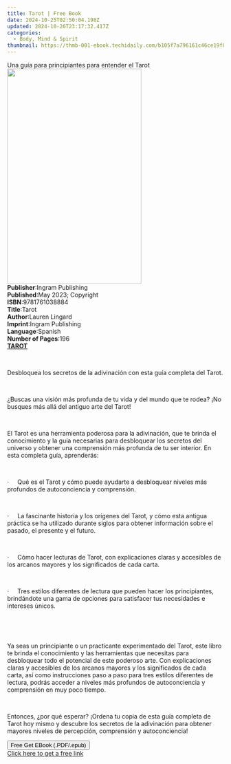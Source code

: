 ```yaml
---
title: Tarot | Free Book
date: 2024-10-25T02:50:04.198Z
updated: 2024-10-26T23:17:32.417Z
categories:
  - Body, Mind & Spirit
thumbnail: https://thmb-001-ebook.techidaily.com/b105f7a796161c46ce19f810c70495c4c1798071c99fd9d99bae4c5cc479765d.jpg
---
```

<main id="book-container">
  <div class="flex flex-col">
    <div class="book-brief flex-1 py-6 px-4 sm:p-6 md:py-10 md:px-8">
      <!-- brief-->
      <div class="book-brief-main">
        Una guía para principiantes para entender el Tarot
      </div>
    </div>
    <div
      class="book-meta-info flex-1 grid gap-4 col-start-1 col-end-3 row-start-1 sm:mb-6 sm:grid-cols-4 lg:gap-6 lg:col-start-2 lg:row-end-6 lg:row-span-6 lg:mb-0"
    >
      <div
        class="book-meta-info-left place-content-center mt-4 p-4 text-sm leading-6 col-start-2 col-span-2 dark:text-slate-400"
      >
        <img
          class="w-full h-500 object-cover rounded-lg sm:h-255 sm:col-span-2 lg:col-span-full"
          src="https://img-001-ebook.techidaily.com/411caeec0e0296725a356969b954b8d39d4a074ec552660bd04f24890475cf0a.jpg"
          alt=""
          width="312"
          height="500"
        />
      </div>
      <div
        class="book-meta-info-right mt-2 col-start-1 row-start-2 col-span-3 self-center"
      >
        <!-- meta data  -->
        <div class="flex flex-col px-4 md:px-8">
          <div class="flex-1">
            <strong>Publisher</strong>:<span class="px-2"
              >Ingram Publishing</span
            >
          </div>
          <div class="flex-1">
            <strong>Published</strong>:<span class="px-2"
              >May 2023; Copyright</span
            >
          </div>
          <div class="flex-1">
            <strong>ISBN</strong>:<span class="px-2">9781761038884</span>
          </div>
          <div class="flex-1">
            <strong>Title</strong>:<span class="px-2">Tarot</span>
          </div>
          <div class="flex-1">
            <strong>Author</strong>:<span class="px-2">Lauren Lingard</span>
          </div>
          <div class="flex-1">
            <strong>Imprint</strong>:<span class="px-2">Ingram Publishing</span>
          </div>
          <div class="flex-1">
            <strong>Language</strong>:<span class="px-2">Spanish</span>
          </div>
          <div class="flex-1">
            <strong>Number of Pages</strong>:<span class="px-2">196</span>
          </div>
        </div>
      </div>
    </div>
    <div class="book-description flex-1 py-6 px-4 sm:p-6 md:py-10 md:px-8">
      <div class="book-description-main">
        <div accordion-content="" id="description">
          <strong
            ><strong><u>TAROT</u></strong></strong
          >
          <p class="ql-align-justify"><br /></p>
          <p class="ql-align-justify">
            Desbloquea los secretos de la adivinación con esta guía completa del
            Tarot.
          </p>
          <p class="ql-align-justify">&nbsp;</p>
          <p class="ql-align-justify">
            ¿Buscas una visión más profunda de tu vida y del mundo que te rodea?
            ¡No busques más allá del antiguo arte del Tarot!
          </p>
          <p class="ql-align-justify">&nbsp;</p>
          <p class="ql-align-justify">
            El Tarot es una herramienta poderosa para la adivinación, que te
            brinda el conocimiento y la guía necesarias para desbloquear los
            secretos del universo y obtener una comprensión más profunda de tu
            ser interior. En esta completa guía, aprenderás:
          </p>
          <p class="ql-align-justify">&nbsp;</p>
          <p class="ql-align-justify">
            ·&nbsp;&nbsp;&nbsp;&nbsp;&nbsp;Qué es el Tarot y cómo puede ayudarte
            a desbloquear niveles más profundos de autoconciencia y comprensión.
          </p>
          <p class="ql-align-justify">&nbsp;</p>
          <p class="ql-align-justify">
            ·&nbsp;&nbsp;&nbsp;&nbsp;&nbsp;La fascinante historia y los orígenes
            del Tarot, y cómo esta antigua práctica se ha utilizado durante
            siglos para obtener información sobre el pasado, el presente y el
            futuro.
          </p>
          <p class="ql-align-justify">&nbsp;</p>
          <p class="ql-align-justify">
            ·&nbsp;&nbsp;&nbsp;&nbsp;&nbsp;Cómo hacer lecturas de Tarot, con
            explicaciones claras y accesibles de los arcanos mayores y los
            significados de cada carta.
          </p>
          <p class="ql-align-justify">&nbsp;</p>
          <p class="ql-align-justify">
            ·&nbsp;&nbsp;&nbsp;&nbsp;&nbsp;Tres estilos diferentes de lectura
            que pueden hacer los principiantes, brindándote una gama de opciones
            para satisfacer tus necesidades e intereses únicos.
          </p>
          <p class="ql-align-justify">&nbsp;</p>
          <p class="ql-align-justify">&nbsp;</p>
          <p class="ql-align-justify">
            Ya seas un principiante o un practicante experimentado del Tarot,
            este libro te brinda el conocimiento y las herramientas que
            necesitas para desbloquear todo el potencial de este poderoso arte.
            Con explicaciones claras y accesibles de los arcanos mayores y los
            significados de cada carta, así como instrucciones paso a paso para
            tres estilos diferentes de lectura, podrás acceder a niveles más
            profundos de autoconciencia y comprensión en muy poco tiempo.
          </p>
          <p class="ql-align-justify">&nbsp;</p>
          <p>
            Entonces, ¿por qué esperar? ¡Ordena tu copia de esta guía completa
            de Tarot hoy mismo y descubre los secretos de la adivinación para
            obtener mayores niveles de percepción, comprensión y autoconciencia!
          </p>
        </div>
        <div class="accordion-fader"></div>
      </div>
    </div>
    <div class="book-excerpts flex-1 py-6 px-4 sm:p-6 md:py-10 md:px-8"></div>
    <div
      class="book-about-author flex-1 py-6 px-4 sm:p-6 md:py-10 md:px-8"
    ></div>
    <div class="book-free-get flex-1 py-6 px-4 sm:p-6 md:py-10 md:px-8">
      <button
        id="btn-free-get"
        class="bg-blue-500 hover:bg-blue-700 text-white font-bold py-2 px-4 rounded"
      >
        Free Get EBook (.PDF/.epub)
      </button>
      <div id="countdown-display" class="px-2 text-lg mt-2"></div>
      <a
        id="free-link"
        class="hidden bg-blue-500 hover:bg-blue-700 text-white font-bold py-2 px-4 rounded"
        href="https://www.ebooks.com/en-us/book/210845803/tarot/lauren-lingard/"
        target="_blank"
        >Click here to get a free link</a
      >
    </div>
    <script>
      let countdownTime = 0;
      let countdownInterval = null;
      document
        .getElementById('btn-free-get')
        .addEventListener('click', startCountdown);
      function startCountdown() {
        countdownTime = new Date().getTime() + 60000 * 3;
        countdownInterval = setInterval(updateCountdown, 1000);
        document.getElementById('btn-free-get').disabled = true;
        document
          .getElementById('btn-free-get')
          .classList.add('bg-gray-500', 'cursor-not-allowed');
      }
      function updateCountdown() {
        let currentTime = new Date().getTime();
        let timeLeft = countdownTime - currentTime;
        let secondsLeft = Math.floor(timeLeft / 1000);
        document.getElementById('countdown-display').innerHTML =
          `Remaining time: ${secondsLeft} seconds.`;
        if (secondsLeft <= 0) {
          clearInterval(countdownInterval);
          document.getElementById('btn-free-get').classList.add('hidden');
          document.getElementById('free-link').classList.remove('hidden');
          document.getElementById('countdown-display').innerHTML = '';
        }
      }
    </script>
  </div>
</main>

<ins class="adsbygoogle"
      style="display:block"
      data-ad-client="ca-pub-7571918770474297"
      data-ad-slot="8358498916"
      data-ad-format="auto"
      data-full-width-responsive="true"></ins>
    